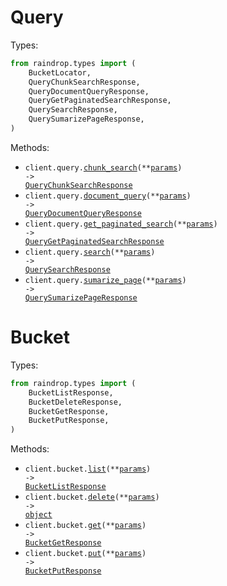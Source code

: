 # Query

Types:

```python
from raindrop.types import (
    BucketLocator,
    QueryChunkSearchResponse,
    QueryDocumentQueryResponse,
    QueryGetPaginatedSearchResponse,
    QuerySearchResponse,
    QuerySumarizePageResponse,
)
```

Methods:

- <code title="post /v1/chunk_search">client.query.<a href="./src/raindrop/resources/query.py">chunk_search</a>(\*\*<a href="src/raindrop/types/query_chunk_search_params.py">params</a>) -> <a href="./src/raindrop/types/query_chunk_search_response.py">QueryChunkSearchResponse</a></code>
- <code title="post /v1/document_query">client.query.<a href="./src/raindrop/resources/query.py">document_query</a>(\*\*<a href="src/raindrop/types/query_document_query_params.py">params</a>) -> <a href="./src/raindrop/types/query_document_query_response.py">QueryDocumentQueryResponse</a></code>
- <code title="post /v1/get_paginated_results">client.query.<a href="./src/raindrop/resources/query.py">get_paginated_search</a>(\*\*<a href="src/raindrop/types/query_get_paginated_search_params.py">params</a>) -> <a href="./src/raindrop/types/query_get_paginated_search_response.py">QueryGetPaginatedSearchResponse</a></code>
- <code title="post /v1/search">client.query.<a href="./src/raindrop/resources/query.py">search</a>(\*\*<a href="src/raindrop/types/query_search_params.py">params</a>) -> <a href="./src/raindrop/types/query_search_response.py">QuerySearchResponse</a></code>
- <code title="post /v1/summarize_page">client.query.<a href="./src/raindrop/resources/query.py">sumarize_page</a>(\*\*<a href="src/raindrop/types/query_sumarize_page_params.py">params</a>) -> <a href="./src/raindrop/types/query_sumarize_page_response.py">QuerySumarizePageResponse</a></code>

# Bucket

Types:

```python
from raindrop.types import (
    BucketListResponse,
    BucketDeleteResponse,
    BucketGetResponse,
    BucketPutResponse,
)
```

Methods:

- <code title="post /v1/list_objects">client.bucket.<a href="./src/raindrop/resources/bucket.py">list</a>(\*\*<a href="src/raindrop/types/bucket_list_params.py">params</a>) -> <a href="./src/raindrop/types/bucket_list_response.py">BucketListResponse</a></code>
- <code title="post /v1/delete_object">client.bucket.<a href="./src/raindrop/resources/bucket.py">delete</a>(\*\*<a href="src/raindrop/types/bucket_delete_params.py">params</a>) -> <a href="./src/raindrop/types/bucket_delete_response.py">object</a></code>
- <code title="post /v1/get_object">client.bucket.<a href="./src/raindrop/resources/bucket.py">get</a>(\*\*<a href="src/raindrop/types/bucket_get_params.py">params</a>) -> <a href="./src/raindrop/types/bucket_get_response.py">BucketGetResponse</a></code>
- <code title="post /v1/put_object">client.bucket.<a href="./src/raindrop/resources/bucket.py">put</a>(\*\*<a href="src/raindrop/types/bucket_put_params.py">params</a>) -> <a href="./src/raindrop/types/bucket_put_response.py">BucketPutResponse</a></code>
